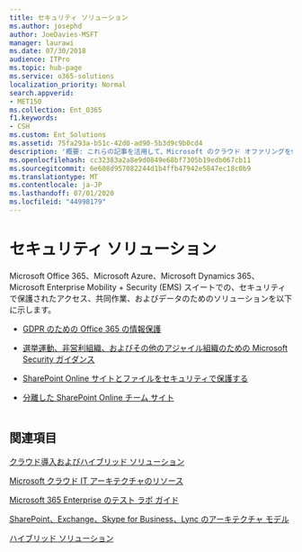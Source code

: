 ```yaml
---
title: セキュリティ ソリューション
ms.author: josephd
author: JoeDavies-MSFT
manager: laurawi
ms.date: 07/30/2018
audience: ITPro
ms.topic: hub-page
ms.service: o365-solutions
localization_priority: Normal
search.appverid:
- MET150
ms.collection: Ent_O365
f1.keywords:
- CSH
ms.custom: Ent_Solutions
ms.assetid: 75fa293a-b51c-42d0-ad90-5b3d9c9b0cd4
description: '概要: これらの記事を活用して、Microsoft のクラウド オファリングを使用したセキュリティ ソリューションを展開できます。'
ms.openlocfilehash: cc32383a2a8e9d0849e68bf7305b19edb067cb11
ms.sourcegitcommit: 6e608d957082244d1b4ffb47942e5847ec18c0b9
ms.translationtype: MT
ms.contentlocale: ja-JP
ms.lasthandoff: 07/01/2020
ms.locfileid: "44998179"
---
```

# <a name="security-solutions"></a>セキュリティ ソリューション

Microsoft Office 365、Microsoft Azure、Microsoft Dynamics 365、Microsoft Enterprise Mobility + Security (EMS) スイートでの、セキュリティで保護されたアクセス、共同作業、およびデータのためのソリューションを以下に示します。

- [GDPR のための Office 365 の情報保護](office-365-information-protection-for-gdpr.md)
  
- [選挙運動、非営利組織、およびその他のアジャイル組織のための Microsoft Security ガイダンス](microsoft-security-guidance-for-political-campaigns-nonprofits-and-other-agile-o.md)
    
- [SharePoint Online サイトとファイルをセキュリティで保護する](secure-sharepoint-online-sites-and-files.md)
    
- [分離した SharePoint Online チーム サイト](isolated-sharepoint-online-team-sites.md)
<br/><br/>
    
## <a name="see-also"></a>関連項目

[クラウド導入およびハイブリッド ソリューション](cloud-adoption-and-hybrid-solutions.yml)
  
[Microsoft クラウド IT アーキテクチャのリソース](microsoft-cloud-it-architecture-resources.md)
  
[Microsoft 365 Enterprise のテスト ラボ ガイド](https://docs.microsoft.com/microsoft-365/enterprise/m365-enterprise-test-lab-guides)
  
[SharePoint、Exchange、Skype for Business、Lync のアーキテクチャ モデル](architectural-models-for-sharepoint-exchange-skype-for-business-and-lync.md)
  
[ハイブリッド ソリューション](hybrid-solutions.md)


